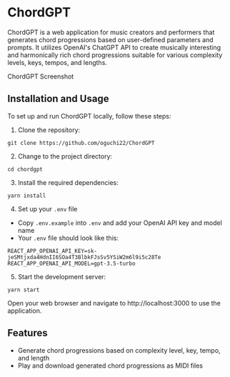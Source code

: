 # ChordGPT

ChordGPT is a web application for music creators and performers that generates chord progressions based on user-defined parameters and prompts. It utilizes OpenAI's ChatGPT API to create musically interesting and harmonically rich chord progressions suitable for various complexity levels, keys, tempos, and lengths.

ChordGPT Screenshot

## Installation and Usage

To set up and run ChordGPT locally, follow these steps:

1. Clone the repository:

```
git clone https://github.com/oguchi22/ChordGPT
```

2. Change to the project directory:

```
cd chordgpt
```

3. Install the required dependencies:

```
yarn install
```

4. Set up your `.env` file

- Copy `.env.example` into `.env` and add your OpenAI API key and model name
- Your `.env` file should look like this:

```
REACT_APP_OPENAI_API_KEY=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
REACT_APP_OPENAI_API_MODEL=gpt-3.5-turbo
```

5. Start the development server:

```
yarn start
```

Open your web browser and navigate to http://localhost:3000 to use the application.

## Features

- Generate chord progressions based on complexity level, key, tempo, and length
- Play and download generated chord progressions as MIDI files

